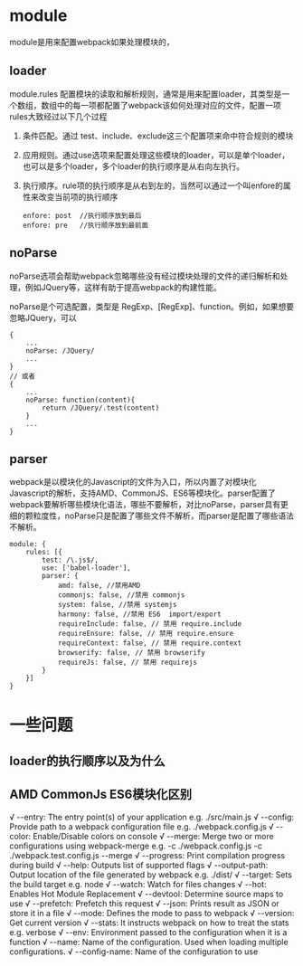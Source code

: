 # module

module是用来配置webpack如果处理模块的，

## loader

module.rules 配置模块的读取和解析规则，通常是用来配置loader，其类型是一个数组，数组中的每一项都配置了webpack该如何处理对应的文件，配置一项rules大致经过以下几个过程

1. 条件匹配。通过 test、include、exclude这三个配置项来命中符合规则的模块
2. 应用规则。通过use选项来配置处理这些模块的loader，可以是单个loader，也可以是多个loader，多个loader的执行顺序是从右向左执行。
3. 执行顺序。rule项的执行顺序是从右到左的，当然可以通过一个叫enfore的属性来改变当前项的执行顺序

    ```
    enfore: post  //执行顺序放到最后
    enfore: pre   //执行顺序放到最前面
    ```


## noParse

noParse选项会帮助webpack忽略哪些没有经过模块处理的文件的递归解析和处理，例如JQuery等，这样有助于提高webpack的构建性能。

noParse是个可选配置，类型是 RegExp、[RegExp]、function。例如，如果想要忽略JQuery，可以

```
{
    ...
    noParse: /JQuery/
    ...
}
// 或者
{
    ...
    noParse: function(content){
        return /JQuery/.test(content)
    }
    ...
}
```
## parser

webpack是以模块化的Javascript的文件为入口，所以内置了对模块化Javascript的解析，支持AMD、CommonJS、ES6等模块化。parser配置了webpack要解析哪些模块化语法，哪些不要解析，对比noParse，parser具有更细的颗粒度性，noParse只是配置了哪些文件不解析，而parser是配置了哪些语法不解析。

```
module: {
    rules: [{
        test: /\.js$/,
        use: ['babel-loader'],
        parser: {
            amd: false, //禁用AMD
            commonjs: false, //禁用 commonjs
            system: false, //禁用 systemjs
            harmony: false, //禁用 ES6  import/export
            requireInclude: false, // 禁用 require.include
            requireEnsure: false, // 禁用 require.ensure
            requireContext: false, // 禁用 require.context
            browserify: false, // 禁用 browserify
            requireJs: false, // 禁用 requirejs
        }
    }]
}
```
# 一些问题

## loader的执行顺序以及为什么

## AMD CommonJs ES6模块化区别

√ --entry: The entry point(s) of your application e.g. ./src/main.js
√ --config: Provide path to a webpack configuration file e.g. ./webpack.config.js
√ --color: Enable/Disable colors on console
√ --merge: Merge two or more configurations using webpack-merge e.g. -c ./webpack.config.js -c ./webpack.test.config.js --merge
√ --progress: Print compilation progress during build
√ --help: Outputs list of supported flags
√ --output-path: Output location of the file generated by webpack e.g. ./dist/
√ --target: Sets the build target e.g. node
√ --watch: Watch for files changes
√ --hot: Enables Hot Module Replacement
√ --devtool: Determine source maps to use
√ --prefetch: Prefetch this request
√ --json: Prints result as JSON or store it in a file
√ --mode: Defines the mode to pass to webpack
√ --version: Get current version
√ --stats: It instructs webpack on how to treat the stats e.g. verbose
√ --env: Environment passed to the configuration when it is a function
√ --name: Name of the configuration. Used when loading multiple configurations.
√ --config-name: Name of the configuration to use